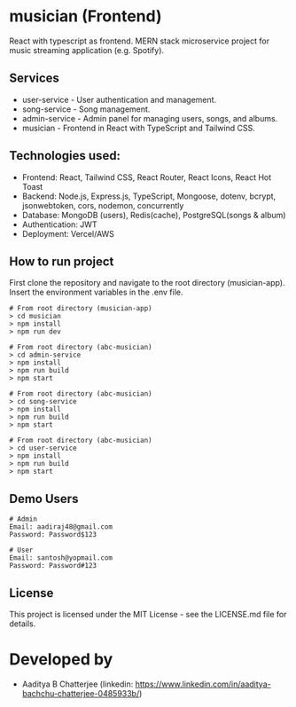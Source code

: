 # musician (Frontend)
React with typescript as frontend. MERN stack microservice project for music streaming application (e.g. Spotify).

## Services
- user-service - User authentication and management.
- song-service - Song management.
- admin-service - Admin panel for managing users, songs, and albums.
- musician - Frontend in React with TypeScript and Tailwind CSS.

## Technologies used:
- Frontend: React, Tailwind CSS, React Router, React Icons, React Hot Toast
- Backend: Node.js, Express.js, TypeScript, Mongoose, dotenv, bcrypt, jsonwebtoken, cors, nodemon, concurrently
- Database: MongoDB (users), Redis(cache), PostgreSQL(songs & album)
- Authentication: JWT
- Deployment: Vercel/AWS

## How to run project
First clone the repository and navigate to the root directory (musician-app). Insert the environment variables in the .env file.

```
# From root directory (musician-app)
> cd musician
> npm install
> npm run dev

# From root directory (abc-musician)
> cd admin-service
> npm install
> npm run build
> npm start

# From root directory (abc-musician)
> cd song-service
> npm install
> npm run build
> npm start

# From root directory (abc-musician)
> cd user-service
> npm install
> npm run build
> npm start
```

## Demo Users

```
# Admin
Email: aadiraj48@gmail.com
Password: Password$123

# User
Email: santosh@yopmail.com
Password: Password#123
```


## License
This project is licensed under the MIT License - see the LICENSE.md file for details.

# Developed by
- Aaditya B Chatterjee (linkedin: https://www.linkedin.com/in/aaditya-bachchu-chatterjee-0485933b/)